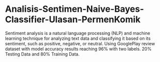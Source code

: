 # Analisis-Sentimen-Naive-Bayes-Classifier-Ulasan-PermenKomik
Sentiment analysis is a natural language processing (NLP) and machine learning technique for analyzing text data and classifying it based on its sentiment, such as positive, negative, or neutral. Using GooglePlay review dataset with model accuracy results reaching 96% with two labels. 20% Testing Data and 80% Training Data.
